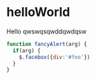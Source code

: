 # helloWorld
Hello
qwswqsqwddqwdqsw

```javascript
function fancyAlert(arg) {
  if(arg) {
    $.facebox({div:'#foo'})
  }
}
```

